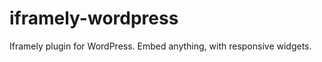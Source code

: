 iframely-wordpress
==================

Iframely plugin for WordPress. Embed anything, with responsive widgets.
